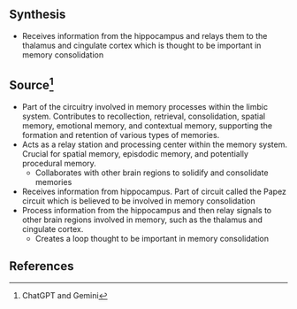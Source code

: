 ## Synthesis
- Receives information from the hippocampus and relays them to the thalamus and cingulate cortex which is thought to be important in memory consolidation
## Source[^1]
- Part of the circuitry involved in memory processes within the limbic system. Contributes to recollection, retrieval, consolidation, spatial memory, emotional memory, and contextual memory, supporting the formation and retention of various types of memories.
- Acts as a relay station and processing center within the memory system. Crucial for spatial memory, episdodic memory, and potentially procedural memory. 
	- Collaborates with other brain regions to solidify and consolidate memories
- Receives information from hippocampus. Part of circuit called  the Papez circuit which is believed to be involved in memory consolidation
- Process information from the hippocampus and then relay signals to other brain regions involved in memory, such as the thalamus and cingulate cortex.
	- Creates a loop thought to be important in memory consolidation
## References

[^1]: ChatGPT and Gemini

